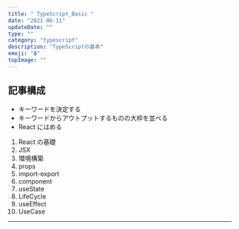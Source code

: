 ```yaml
---
title: " TypeScript_Basic "
date: "2021-06-11"
updateDate: ""
type: ""
category: "typescript"
description: "TypeScriptの基本"
emoji: "🔒"
topImage: ""
---
```


## 記事構成

- キーワードを決定する
- キーワードからアウトプットするものの大枠を並べる
- React にはめる

1. React の基礎
2. JSX
3. 環境構築
4. props
5. import-export
6. component
7. useState
8. LifeCycle
9. useEffect
10. UseCase

---